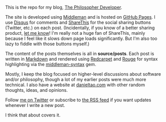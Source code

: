 This is the repo for my blog, [The Philosopher Developer][1].

The site is developed using [Middleman][2] and is hosted on [GitHub Pages][3]. I use [Disqus][4] for
comments and [ShareThis][5] for the social sharing buttons (Twitter, etc.) on each post.
(Incidentally, if you know of a better sharing product, [let me know][6]! I'm really not a huge fan
of ShareThis, mainly because I feel like it slows down page loads significantly. But I'm also too
lazy to fiddle with those buttons myself.)

The content of the posts themselves is all in **source/posts**. Each post is written in
[Markdown][7] and rendered using [Redcarpet][8] and [Rouge][9] for syntax highlighting via the
[middleman-syntax][10] gem.

Mostly, I keep the blog focused on higher-level discussions about software and/or philosophy, though
a lot of my earlier posts were much more technical. I also have a website at [danieltao.com][11]
with other random thoughts, ideas, and opinions.

Follow [me on Twitter][12] or subscribe to [the RSS feed][13] if you want updates whenever I write a
new post.

I think that about covers it.

[1]: http://philosopherdeveloper.com/
[2]: http://middlemanapp.com/
[3]: http://pages.github.com/
[4]: http://disqus.com/
[5]: http://www.sharethis.com/
[6]: https://github.com/dtao/PhilosopherDeveloper/issues
[7]: http://daringfireball.net/projects/markdown/
[8]: https://github.com/vmg/redcarpet
[9]: https://github.com/jayferd/rouge
[10]: https://github.com/middleman/middleman-syntax
[11]: http://danieltao.com/
[12]: https://twitter.com/dan_tao
[13]: http://feeds.feedburner.com/philosopherdeveloper
